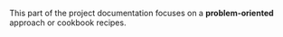 This part of the project documentation focuses on a **problem-oriented** approach or cookbook recipes. 